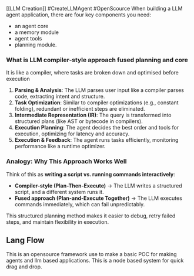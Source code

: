 [[LLM Creation]]
#CreateLLMAgent #OpenScource 
 When building a LLM agent application, there are four key components you need: 
- an agent core
- a memory module
- agent tools
- planning module.

### **What is LLM compiler-style approach fused planning and core**

 It is like a compiler, where tasks are broken down and optimised before execution
1. **Parsing & Analysis**: The LLM parses user input like a compiler parses code, extracting intent and structure.
2. **Task Optimization**: Similar to compiler optimizations (e.g., constant folding), redundant or inefficient steps are eliminated.
3.  **Intermediate Representation (IR)**: The query is transformed into structured plans (like AST or bytecode in compilers).
4. **Execution Planning**: The agent decides the best order and tools for execution, optimizing for latency and accuracy.
5. **Execution & Feedback**: The agent runs tasks efficiently, monitoring performance like a runtime optimizer.
### **Analogy: Why This Approach Works Well**

Think of this as **writing a script vs. running commands interactively**:

- **Compiler-style (Plan-Then-Execute)** → The LLM writes a structured script, and a different system runs it.
- **Fused approach (Plan-and-Execute Together)** → The LLM executes commands immediately, which can fail unpredictably.

This structured planning method makes it easier to debug, retry failed steps, and maintain flexibility in execution.


## Lang Flow
This is an opensource framework use to make a basic POC for making agents and llm based applications. This is a node based system for quick drag and drop.
